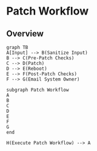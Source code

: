# Patch Workflow


## Overview


``` mermaid
graph TB
A[Input] --> B(Sanitize Input)
B --> C(Pre-Patch Checks)
C --> D(Patch)
D --> E(Reboot)
E --> F(Post-Patch Checks)
F --> G(Email System Owner)

subgraph Patch Workflow
A
B
C
D
E
F
G
end

H(Execute Patch Workflow) --> A

```